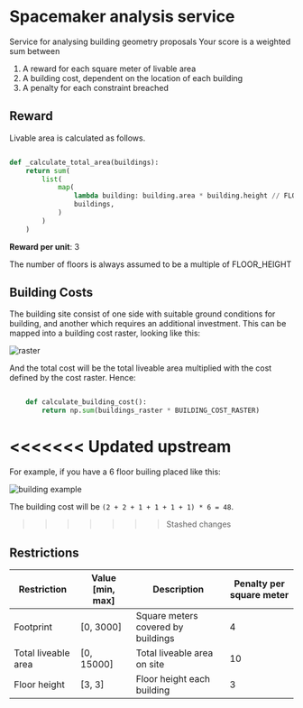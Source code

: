 # Spacemaker analysis service

Service for analysing building geometry proposals
Your score is a weighted sum between 

1. A reward for each square meter of livable area
2. A building cost, dependent on the location of each building
3. A penalty for each constraint breached



## Reward

Livable area is calculated as follows. 

```python

def _calculate_total_area(buildings):
    return sum(
        list(
            map(
                lambda building: building.area * building.height // FLOOR_HEIGHT,
                buildings,
            )
        )
    )

```

**Reward per unit**: 3

The number of floors is always assumed to be a multiple of FLOOR_HEIGHT


## Building Costs

The building site consist of one side with suitable ground conditions for building, 
and another which requires an additional investment. This can be mapped into a building cost raster, looking like this:

![raster](https://imgur.com/a/w1OoFfB)
 
And the total cost will be the total liveable area multiplied with the cost defined by the cost raster. Hence: 

```python

    def calculate_building_cost():
        return np.sum(buildings_raster * BUILDING_COST_RASTER)

```

<<<<<<< Updated upstream
=======
For example, if you have a 6 floor builing placed like this: 

![building example](https://imgur.com/a/JPt7umn)

The building cost will be `(2 + 2 + 1 + 1 + 1 + 1) * 6 = 48`. 





>>>>>>> Stashed changes
## Restrictions 

| Restriction         | Value [min, max] | Description                         | Penalty per  square meter |
|---------------------|------------------|-------------------------------------|---------------------------|
| Footprint           | [0, 3000]        | Square meters  covered by buildings |                         4 |
| Total liveable area | [0, 15000]       | Total liveable  area on site        |                        10 |
| Floor height        | [3, 3]           | Floor height  each building         |                         3 |

